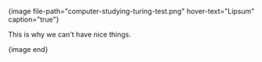 {image file-path="computer-studying-turing-test.png" hover-text="Lipsum" caption="true"}

This is why we can't have nice things.

{image end}
